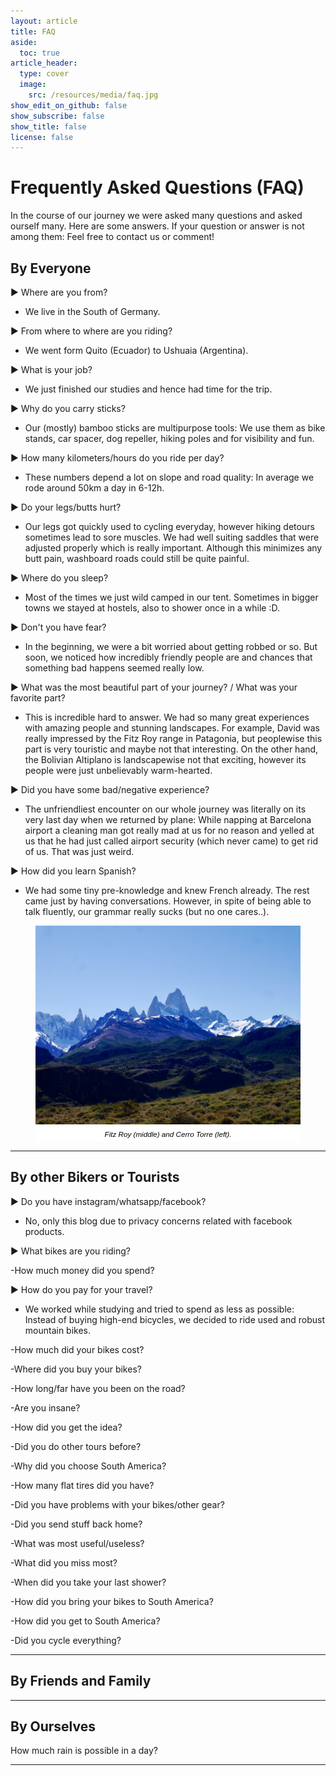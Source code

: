 ```yaml
---
layout: article
title: FAQ
aside:
  toc: true
article_header:
  type: cover
  image:
    src: /resources/media/faq.jpg
show_edit_on_github: false
show_subscribe: false
show_title: false
license: false
---
```


<style>
figcaption {
    font: italic smaller sans-serif;
    text-align: center;
    background: #ffffff;
    color: #000000;
    padding: 6px 0;
} 
</style>

# Frequently Asked Questions (FAQ)

In the course of our journey we were asked many questions and asked ourself many. Here are some answers. If your question or answer is not among them: Feel free to contact us or comment!

<!---
## Table of Contents

1. By Locals
    We
    Bikes
    Money
2. By Other Bikers/Tourists
    Contact
    Motivation
3. By family and friends
    Security
    Money
4. By Us
    Why
5. Radom
-->

## By Everyone

&#9654; Where are you from?
- We live in the South of Germany.

&#9654; From where to where are you riding?
- We went form Quito (Ecuador) to Ushuaia (Argentina).

&#9654; What is your job?
- We just finished our studies and hence had time for the trip.

&#9654; Why do you carry sticks?
- Our (mostly) bamboo sticks are multipurpose tools: We use them as bike stands, car spacer, dog repeller, hiking poles and for visibility and fun.

&#9654; How many kilometers/hours do you ride per day?
- These numbers depend a lot on slope and road quality: In average we rode around 50km a day in 6-12h.

&#9654; Do your legs/butts hurt?
- Our legs got quickly used to cycling everyday, however hiking detours sometimes lead to sore muscles. We had well suiting saddles that were adjusted properly which is really important. Although this minimizes any butt pain, washboard roads could still be quite painful.

&#9654; Where do you sleep?
- Most of the times we just wild camped in our tent. Sometimes in bigger towns we stayed at hostels, also to shower once in a while :D.

&#9654; Don't you have fear?
- In the beginning, we were a bit worried about getting robbed or so. But soon, we noticed how incredibly friendly people are and chances that something bad happens seemed really low.

&#9654; What was the most beautiful part of your journey? / What was your favorite part?
- This is incredible hard to answer. We had so many great experiences with amazing people and stunning landscapes. For example, David was really impressed by the Fitz Roy range in Patagonia, but peoplewise this part is very touristic and maybe not that interesting. On the other hand, the Bolivian Altiplano is landscapewise not that exciting, however its people were just unbelievably warm-hearted.

&#9654; Did you have some bad/negative experience?
- The unfriendliest encounter on our whole journey was literally on its very last day when we returned by plane: While napping at Barcelona airport a cleaning man got really mad at us for no reason and yelled at us that he had just called airport security (which never came) to get rid of us. That was just weird.

&#9654; How did you learn Spanish?
- We had some tiny pre-knowledge and knew French already. The rest came just by having conversations. However, in spite of being able to talk fluently, our grammar really sucks (but no one cares..).


<figure>
  <img alt="Image" title="Fitz Roy" src="/resources/media/fitzroy.jpg" />
  <figcaption>Fitz Roy (middle) and Cerro Torre (left).</figcaption>
</figure>


***
 
## By other Bikers or Tourists

&#9654; Do you have instagram/whatsapp/facebook?
- No, only this blog due to privacy concerns related with facebook products.

&#9654; What bikes are you riding?

-How much money did you spend?

&#9654; How do you pay for your travel?
- We worked while studying and tried to spend as less as possible: Instead of buying high-end bicycles, we decided to ride used and robust mountain bikes.

-How much did your bikes cost?

-Where did you buy your bikes?

-How long/far have you been on the road?

-Are you insane?

-How did you get the idea?

-Did you do other tours before?

-Why did you choose South America?

-How many flat tires did you have?

-Did you have problems with your bikes/other gear?

-Did you send stuff back home?

-What was most useful/useless?

-What did you miss most?

-When did you take your last shower?

-How did you bring your bikes to South America?

-How did you get to South America?

-Did you cycle everything?


***

## By Friends and Family

***

## By Ourselves
How much rain is possible in a day?

***

